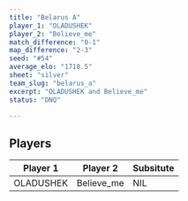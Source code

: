 ```yaml
---
title: "Belarus A"
player_1: "OLADUSHEK"
player_2: "Believe_me"
match_difference: "0-1"
map_difference: "2-3"
seed: "#54"
average_elo: "1718.5"
sheet: "silver"
team_slug: "belarus_a"
excerpt: "OLADUSHEK and Believe_me"
status: "DNQ"

---
```

## Players

| Player 1 | Player 2 | Subsitute |
| -- | -- | -- |
| OLADUSHEK | Believe_me | NIL |
